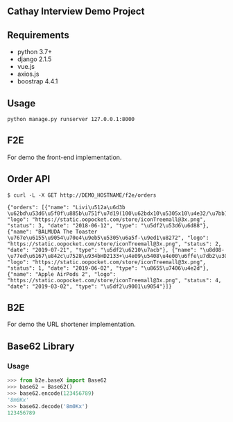 Cathay Interview Demo Project
---

## Requirements
- python 3.7+
- django 2.1.5
- vue.js 
- axios.js
- boostrap 4.4.1

## Usage
```shell
python manage.py runserver 127.0.0.1:8000
```

F2E
---
For demo the front-end implementation.

## Order API
``` shell
$ curl -L -X GET http://DEMO_HOSTNAME/f2e/orders

{"orders": [{"name": "Livi\u512a\u6d3b \u62bd\u53d6\u5f0f\u885b\u751f\u7d19(100\u62bdx10\u5305x10\u4e32/\u7bb1)", "logo": "https://static.oopocket.com/store/iconTreemall@3x.png", "status": 3, "date": "2018-06-12", "type": "\u5df2\u53d6\u6d88"}, {"name": "BALMUDA The Toaster \u767e\u6155\u9054\u70e4\u9eb5\u5305\u6a5f-\u9ed1\u8272", "logo": "https://static.oopocket.com/store/iconTreemall@3x.png", "status": 2, "date": "2019-07-21", "type": "\u5df2\u6210\u7acb"}, {"name": "\u8d08-\u77ed\u6167\u842c\u7528\u934bHD2133+\u4e09\u5408\u4e00\u6ffe\u7db2\u300cLG\u6a02\u91d1\u300d\u97d3\u570b\u539f\u88dd...", "logo": "https://static.oopocket.com/store/iconTreemall@3x.png", "status": 1, "date": "2019-06-02", "type": "\u8655\u7406\u4e2d"}, {"name": "Apple AirPods 2", "logo": "https://static.oopocket.com/store/iconTreemall@3x.png", "status": 4, "date": "2019-03-02", "type": "\u5df2\u9001\u9054"}]}
```

B2E
---
For demo the URL shortener implementation.

## Base62 Library
### Usage
```python
>>> from b2e.baseX import Base62
>>> base62 = Base62()
>>> base62.encode(123456789)
'8m0Kx'
>>> base62.decode('8m0Kx')
123456789
```
